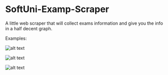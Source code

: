 # SoftUni-Examp-Scraper

A little web scraper that will collect exams information and give you the info in a half decent graph.

Examples:

![alt text](https://cdn.discordapp.com/attachments/983670671647313930/1011181392325001287/unknown.png)

![alt text](https://cdn.discordapp.com/attachments/983670671647313930/1011181553294004224/unknown.png)

![alt text](https://cdn.discordapp.com/attachments/983670671647313930/1011183183573815316/unknown.png)
